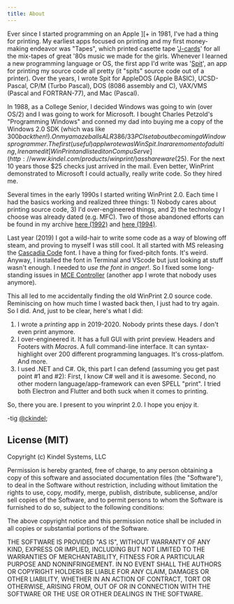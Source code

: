 ```yaml
---
title: About
---
```

Ever since I started programming on an Apple ][+ in 1981, I've had a thing for printing. My earliest apps focused on printing and my first money-making endeavor was "Tapes", which printed casette tape '[J-cards](https://en.wikipedia.org/wiki/J-card)' for all the mix-tapes of great '80s music we made for the girls. Whenever I learned a new programming language or OS, the first app I'd write was '[Spit](https://github.com/tig/Tigger/blob/a2013af12fef6d9946adea7fe510f8c649766160/College/C_SRC/SPIT153.C)', an app for printing my source code all pretty (it "spits" source code out of a printer). Over the years, I wrote Spit for AppleDOS (Apple BASIC), UCSD-Pascal, CP/M (Turbo Pascal), DOS (8086 assembly and C), VAX/VMS (Pascal and FORTRAN-77), and Mac (Pascal).

In 1988, as a College Senior, I decided Windows was going to win (over OS/2) and I was going to work for Microsoft. I bought Charles Petzold's "Programming Windows" and conned my dad into buying me a copy of the Windows 2.0 SDK (which was like $300 back then!). On my amazeballs ALR 386/33 PC I set about becoming a Windows programmer. The first (useful) app I wrote was WinSpit. In a rare moment of adulting, I renamed it [WinPrint and listed it on CompuServe](http://www.kindel.com/products/winprint/) as shareware ($25). For the next 10 years those $25 checks just arrived in the mail. Even better, WinPrint demonstrated to Microsoft I could actually, really write code. So they hired me.

Several times in the early 1990s I started writing WinPrint 2.0. Each time I had the basics working and realized three things: 1) Nobody cares about printing source code, 3) I'd over-engineered things, and 2) the technology I choose was already dated (e.g. MFC). Two of those abandoned efforts can be found in my archive [here (1992)](https://github.com/tig/Tigger/tree/master/Shareware/WINPRT2/WINPRINT) and [here (1994)](https://github.com/tig/Tigger/tree/master/Shareware/WINPRT2/WINPRT20).

Last year (2019) I got a wild-hair to write some code as a way of blowing off steam, and proving to myself I was still cool. It all started with MS releasing the [Cascadia Code](https://devblogs.microsoft.com/commandline/cascadia-code/) font. I have a thing for fixed-pitch fonts. It's weird. Anyway, I installed the font in Terminal and VScode but just looking at stuff wasn't enough. I needed to *use the font in anger*!. So I fixed some long-standing issues in [MCE Controller](https://tig.github.io/mcec/) (another app I wrote that nobody uses anymore).

This all led to me accidentally finding the old WinPrint 2.0 source code. Reminiscing on how much time I wasted back then, I just had to try again. So I did. And, just to be clear, here's what I did:

1) I wrote a *printing* app in 2019-2020. Nobody prints these days. *I* don't even print anymore. 
2) I over-engineered it. It has a full GUI with print preview. Headers and Footers with *Macros*. A full command-line interface. It can syntax-highlight over 200 different programming languages. It's cross-platfom. And more.
3) I used .NET and C#. Ok, this part I can defend (assuming you get past point #1 and #2): First, I know C# well and it is awesome. Second, no other modern language/app-framework can even SPELL "print". I tried both Electron and Flutter and both suck when it comes to printing.

So, there you are. I present to you winprint 2.0. I hope you enjoy it.

-tig [@ckindel](twitter.com/ckindel);

## License (MIT)

Copyright (c) Kindel Systems, LLC

Permission is hereby granted, free of charge, to any person obtaining a copy of this software and associated documentation files (the "Software"), to deal in the Software without restriction, including without limitation the rights to use, copy, modify, merge, publish, distribute, sublicense, and/or sell copies of the Software, and to permit persons to whom the Software is furnished to do so, subject to the following conditions:

The above copyright notice and this permission notice shall be included in all copies or substantial portions of the Software.

THE SOFTWARE IS PROVIDED "AS IS", WITHOUT WARRANTY OF ANY KIND, EXPRESS OR IMPLIED, INCLUDING BUT NOT LIMITED TO THE WARRANTIES OF MERCHANTABILITY, FITNESS FOR A PARTICULAR PURPOSE AND NONINFRINGEMENT. IN NO EVENT SHALL THE AUTHORS OR COPYRIGHT HOLDERS BE LIABLE FOR ANY CLAIM, DAMAGES OR OTHER LIABILITY, WHETHER IN AN ACTION OF CONTRACT, TORT OR OTHERWISE, ARISING FROM, OUT OF OR IN CONNECTION WITH THE SOFTWARE OR THE USE OR OTHER DEALINGS IN THE SOFTWARE.